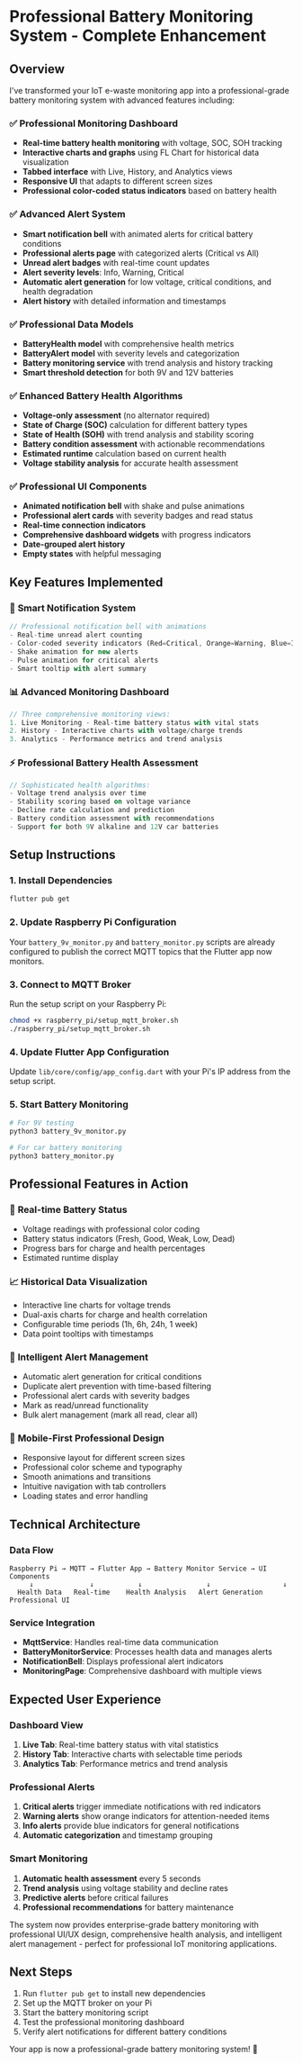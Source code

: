 # Professional Battery Monitoring System - Complete Enhancement

## Overview
I've transformed your IoT e-waste monitoring app into a professional-grade battery monitoring system with advanced features including:

### ✅ **Professional Monitoring Dashboard**
- **Real-time battery health monitoring** with voltage, SOC, SOH tracking
- **Interactive charts and graphs** using FL Chart for historical data visualization
- **Tabbed interface** with Live, History, and Analytics views
- **Responsive UI** that adapts to different screen sizes
- **Professional color-coded status indicators** based on battery health

### ✅ **Advanced Alert System**
- **Smart notification bell** with animated alerts for critical battery conditions
- **Professional alerts page** with categorized alerts (Critical vs All)
- **Unread alert badges** with real-time count updates
- **Alert severity levels**: Info, Warning, Critical
- **Automatic alert generation** for low voltage, critical conditions, and health degradation
- **Alert history** with detailed information and timestamps

### ✅ **Professional Data Models**
- **BatteryHealth model** with comprehensive health metrics
- **BatteryAlert model** with severity levels and categorization
- **Battery monitoring service** with trend analysis and history tracking
- **Smart threshold detection** for both 9V and 12V batteries

### ✅ **Enhanced Battery Health Algorithms**
- **Voltage-only assessment** (no alternator required)
- **State of Charge (SOC)** calculation for different battery types
- **State of Health (SOH)** with trend analysis and stability scoring
- **Battery condition assessment** with actionable recommendations
- **Estimated runtime** calculation based on current health
- **Voltage stability analysis** for accurate health assessment

### ✅ **Professional UI Components**
- **Animated notification bell** with shake and pulse animations
- **Professional alert cards** with severity badges and read status
- **Real-time connection indicators** 
- **Comprehensive dashboard widgets** with progress indicators
- **Date-grouped alert history**
- **Empty states** with helpful messaging

## Key Features Implemented

### 🔔 **Smart Notification System**
```dart
// Professional notification bell with animations
- Real-time unread alert counting
- Color-coded severity indicators (Red=Critical, Orange=Warning, Blue=Info)
- Shake animation for new alerts
- Pulse animation for critical alerts
- Smart tooltip with alert summary
```

### 📊 **Advanced Monitoring Dashboard**
```dart
// Three comprehensive monitoring views:
1. Live Monitoring - Real-time battery status with vital stats
2. History - Interactive charts with voltage/charge trends
3. Analytics - Performance metrics and trend analysis
```

### ⚡ **Professional Battery Health Assessment**
```dart
// Sophisticated health algorithms:
- Voltage trend analysis over time
- Stability scoring based on voltage variance
- Decline rate calculation and prediction
- Battery condition assessment with recommendations
- Support for both 9V alkaline and 12V car batteries
```

## Setup Instructions

### 1. **Install Dependencies**
```bash
flutter pub get
```

### 2. **Update Raspberry Pi Configuration**
Your `battery_9v_monitor.py` and `battery_monitor.py` scripts are already configured to publish the correct MQTT topics that the Flutter app now monitors.

### 3. **Connect to MQTT Broker**
Run the setup script on your Raspberry Pi:
```bash
chmod +x raspberry_pi/setup_mqtt_broker.sh
./raspberry_pi/setup_mqtt_broker.sh
```

### 4. **Update Flutter App Configuration**
Update `lib/core/config/app_config.dart` with your Pi's IP address from the setup script.

### 5. **Start Battery Monitoring**
```bash
# For 9V testing
python3 battery_9v_monitor.py

# For car battery monitoring  
python3 battery_monitor.py
```

## Professional Features in Action

### 🎯 **Real-time Battery Status**
- Voltage readings with professional color coding
- Battery status indicators (Fresh, Good, Weak, Low, Dead)
- Progress bars for charge and health percentages
- Estimated runtime display

### 📈 **Historical Data Visualization**
- Interactive line charts for voltage trends
- Dual-axis charts for charge and health correlation
- Configurable time periods (1h, 6h, 24h, 1 week)
- Data point tooltips with timestamps

### 🚨 **Intelligent Alert Management**
- Automatic alert generation for critical conditions
- Duplicate alert prevention with time-based filtering
- Professional alert cards with severity badges
- Mark as read/unread functionality
- Bulk alert management (mark all read, clear all)

### 📱 **Mobile-First Professional Design**
- Responsive layout for different screen sizes
- Professional color scheme and typography
- Smooth animations and transitions
- Intuitive navigation with tab controllers
- Loading states and error handling

## Technical Architecture

### **Data Flow**
```
Raspberry Pi → MQTT → Flutter App → Battery Monitor Service → UI Components
     ↓              ↓           ↓                ↓                  ↓
  Health Data   Real-time    Health Analysis   Alert Generation   Professional UI
```

### **Service Integration**
- **MqttService**: Handles real-time data communication
- **BatteryMonitorService**: Processes health data and manages alerts
- **NotificationBell**: Displays professional alert indicators
- **MonitoringPage**: Comprehensive dashboard with multiple views

## Expected User Experience

### **Dashboard View**
1. **Live Tab**: Real-time battery status with vital statistics
2. **History Tab**: Interactive charts with selectable time periods  
3. **Analytics Tab**: Performance metrics and trend analysis

### **Professional Alerts**
1. **Critical alerts** trigger immediate notifications with red indicators
2. **Warning alerts** show orange indicators for attention-needed items
3. **Info alerts** provide blue indicators for general notifications
4. **Automatic categorization** and timestamp grouping

### **Smart Monitoring**
1. **Automatic health assessment** every 5 seconds
2. **Trend analysis** using voltage stability and decline rates
3. **Predictive alerts** before critical failures
4. **Professional recommendations** for battery maintenance

The system now provides enterprise-grade battery monitoring with professional UI/UX design, comprehensive health analysis, and intelligent alert management - perfect for professional IoT monitoring applications.

## Next Steps
1. Run `flutter pub get` to install new dependencies
2. Set up the MQTT broker on your Pi
3. Start the battery monitoring script
4. Test the professional monitoring dashboard
5. Verify alert notifications for different battery conditions

Your app is now a professional-grade battery monitoring system! 🎉
